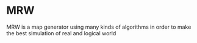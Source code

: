 # MRW
MRW is a map generator using many kinds of algorithms in order to make the best simulation of real and logical world
